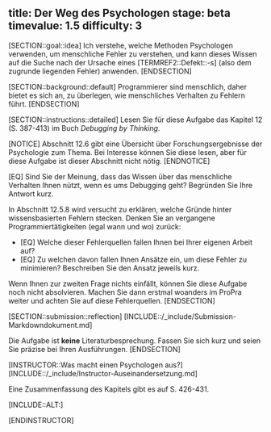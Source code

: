 title: Der Weg des Psychologen
stage: beta
timevalue: 1.5
difficulty: 3
---
[SECTION::goal::idea]
Ich verstehe, welche Methoden Psychologen verwenden, um menschliche Fehler zu verstehen,
und kann dieses Wissen auf die Suche nach der Ursache eines [TERMREF2::Defekt::-s] (also dem zugrunde liegenden
Fehler) anwenden.
[ENDSECTION]

[SECTION::background::default]
Programmierer sind menschlich, daher bietet es sich an, zu überlegen, wie menschliches Verhalten
zu Fehlern führt.
[ENDSECTION]

[SECTION::instructions::detailed]
Lesen Sie für diese Aufgabe das Kapitel 12 (S. 387-413) im Buch _Debugging by Thinking_. 
 
[NOTICE]
Abschnitt 12.6 gibt eine Übersicht über Forschungsergebnisse der Psychologie zum Thema.
Bei Interesse können Sie diese lesen, aber für diese Aufgabe ist dieser Abschnitt nicht nötig. 
[ENDNOTICE]

[EQ] Sind Sie der Meinung, dass das Wissen über das menschliche Verhalten Ihnen nützt, 
wenn es ums Debugging geht?
Begründen Sie Ihre Antwort kurz.

In Abschnitt 12.5.8 wird versucht zu erklären, welche Gründe hinter wissensbasierten Fehlern 
stecken.
Denken Sie an vergangene Programmiertätigkeiten (egal wann und wo) zurück: 

- [EQ] Welche dieser Fehlerquellen fallen Ihnen bei Ihrer eigenen Arbeit auf?
- [EQ] Zu welchen davon fallen Ihnen Ansätze ein, um diese Fehler zu minimieren?
  Beschreiben Sie den Ansatz jeweils kurz.

Wenn Ihnen zur zweiten Frage nichts einfällt, können Sie diese Aufgabe noch nicht
absolvieren. 
Machen Sie dann erstmal woanders im ProPra weiter und achten Sie auf diese Fehlerquellen.
[ENDSECTION]

[SECTION::submission::reflection]
[INCLUDE::/_include/Submission-Markdowndokument.md]

Die Aufgabe ist **keine** Literaturbesprechung.
Fassen Sie sich kurz und seien Sie präzise bei Ihren Ausführungen.
[ENDSECTION]

[INSTRUCTOR::Was macht einen Psychologen aus?]
[INCLUDE::/_include/Instructor-Auseinandersetzung.md]

Eine Zusammenfassung des Kapitels gibt es auf S. 426-431.

[INCLUDE::ALT:]

[ENDINSTRUCTOR]
